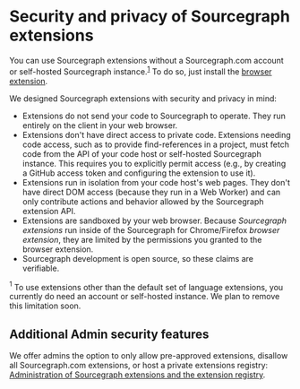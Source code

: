 # Security and privacy of Sourcegraph extensions

You can use Sourcegraph extensions without a Sourcegraph.com account or self-hosted Sourcegraph instance.<sup><a href="#note-1">1</a></sup> To do so, just install the [browser extension](../integration/browser_extension.md).

We designed Sourcegraph extensions with security and privacy in mind:

- Extensions do not send your code to Sourcegraph to operate. They run entirely on the client in your web browser.
- Extensions don't have direct access to private code. Extensions needing code access, such as to provide find-references in a project, must fetch code from the API of your code host or self-hosted Sourcegraph instance. This requires you to explicitly permit access (e.g., by creating a GitHub access token and configuring the extension to use it).
- Extensions run in isolation from your code host's web pages. They don't have direct DOM access (because they run in a Web Worker) and can only contribute actions and behavior allowed by the Sourcegraph extension API.
- Extensions are sandboxed by your web browser. Because *Sourcegraph extensions* run inside of the Sourcegraph for Chrome/Firefox *browser extension*, they are limited by the permissions you granted to the browser extension.
- Sourcegraph development is open source, so these claims are verifiable.

<a name="note-1"><sup>1</sup></a> To use extensions other than the default set of language extensions, you currently do need an account or self-hosted instance. We plan to remove this limitation soon.

## Additional Admin security features

We offer admins the option to only allow pre-approved extensions, disallow all Sourcegraph.com extensions, or host a private extensions registry: <a href="/admin/extensions">Administration of Sourcegraph extensions and the extension registry</a>.